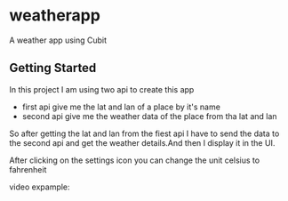 # weatherapp

A weather app using Cubit

## Getting Started

In this project I am using two api to create this app

- first api give me the lat and lan of a place by it's name
- second api give me the weather data of the place from tha lat and lan

So after getting the lat and lan from the fiest api I have to send the data to the second api and get the weather details.And then I display it in the UI.

After clicking on the settings icon you can change the unit celsius to fahrenheit

video expample:



